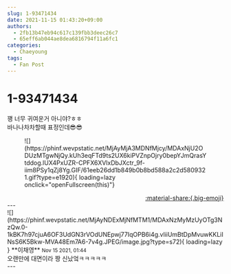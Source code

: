 ```yaml
---
slug: 1-93471434
date: 2021-11-15 01:43:20+09:00
authors:
  - 2fb13b47eb94c617c139fbb3deec26c7
  - 65eff6ab044ae8dea6816794f11a6fc1
categories:
  - Chaeyoung
tags:
  - Fan Post
---
```


# 1-93471434

<div class="post-container" markdown="1">
<div class="content-container md-sidebar__scrollwrap" markdown="1">

꽹 너무 귀여운거 아니야?ㅎㅎ <br>바나나차차할때 표정인데😎😎
<figure markdown="1">
![](https://phinf.wevpstatic.net/MjAyMjA3MDNfMjcy/MDAxNjU2ODUzMTgwNjQy.kUh3eqFTd9ts2UX6kiPVZnpOjry0bepYJmQrasYtddog.lUX4PxUZR-CPFX6XVlxDbJXctr_9f-iim8PSy1qZj8Yg.GIF/61eeb26dd1b849b0b8bd588a2c2d5809321.gif?type=e1920){ loading=lazy onclick="openFullscreen(this)"}
</figure>


</div>
</div>

<div style="text-align: right;" markdown="1">
<a href="https://weverse.io/fromis9/fanpost/1-93471434" style="text-align: right;">:material-share:{.big-emoji}</a>
</div>
---

<div class="comments-container md-sidebar__scrollwrap" markdown="1">
<div class="comment" markdown="1">
<div class='id-container' markdown="1">
![](https://phinf.wevpstatic.net/MjAyNDExMjNfMTM1/MDAxNzMyMzUyOTg3NzQw.0-1kBK7h97cjuA6OF3UdGN3rVOdUNEpwj77IqOPB6i4g.vliiUmBtDpMvuwKKLiINsS6K5Bkw-MVA48Em7A6-7v4g.JPEG/image.jpg?type=s72){ loading=lazy }
**<span class="artist">이채영</span>** <small>Nov 15 2021, 01:44</small><br>
</div>
<div class='comment-body' markdown="1">
오랜만에 대면이라 짱 신났엌ㅋㅋㅋㅋㅋ
</div>
</div>
</div>
---
